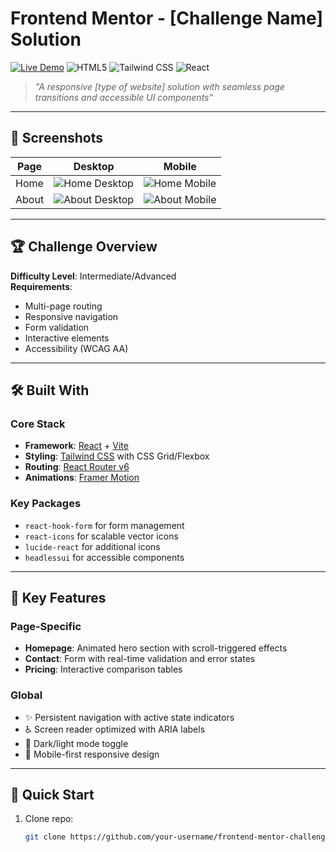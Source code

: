 # Frontend Mentor - [Challenge Name] Solution

[![Live Demo](https://img.shields.io/badge/🌐_Live_Demo-Click_Here-8A2BE2?style=for-the-badge&logo=vercel)](https://your-deployment-link.vercel.app)
![HTML5](https://img.shields.io/badge/HTML5-E34F26?style=for-the-badge&logo=html5&logoColor=white)
![Tailwind CSS](https://img.shields.io/badge/Tailwind_CSS-38B2AC?style=for-the-badge&logo=tailwind-css&logoColor=white)
![React](https://img.shields.io/badge/React-20232A?style=for-the-badge&logo=react&logoColor=61DAFB)

> *"A responsive [type of website] solution with seamless page transitions and accessible UI components"*

---

## 📸 Screenshots

| Page | Desktop | Mobile |
|------|---------|--------|
| Home | ![Home Desktop](screenshot-desktop-home.jpg) | ![Home Mobile](screenshot-mobile-home.jpg) |
| About | ![About Desktop](screenshot-desktop-about.jpg) | ![About Mobile](screenshot-mobile-about.jpg) |

---

## 🏆 Challenge Overview

**Difficulty Level**: Intermediate/Advanced  
**Requirements**: 
- Multi-page routing
- Responsive navigation
- Form validation
- Interactive elements
- Accessibility (WCAG AA)

---

## 🛠 Built With

### Core Stack
- **Framework**: [React](https://react.dev/) + [Vite](https://vitejs.dev/)
- **Styling**: [Tailwind CSS](https://tailwindcss.com/) with CSS Grid/Flexbox
- **Routing**: [React Router v6](https://reactrouter.com/)
- **Animations**: [Framer Motion](https://www.framer.com/motion/)

### Key Packages
- `react-hook-form` for form management
- `react-icons` for scalable vector icons
- `lucide-react` for additional icons
- `headlessui` for accessible components

---

## 🎯 Key Features

### Page-Specific
- **Homepage**: Animated hero section with scroll-triggered effects
- **Contact**: Form with real-time validation and error states
- **Pricing**: Interactive comparison tables

### Global
- ✨ Persistent navigation with active state indicators
- ♿ Screen reader optimized with ARIA labels
- 🌙 Dark/light mode toggle
- 📱 Mobile-first responsive design

---

## 🚀 Quick Start

1. Clone repo:
   ```bash
   git clone https://github.com/your-username/frontend-mentor-challenge.git
